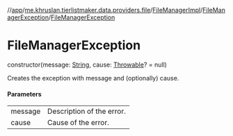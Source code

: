 //[app](../../../../index.md)/[me.khruslan.tierlistmaker.data.providers.file](../../index.md)/[FileManagerImpl](../index.md)/[FileManagerException](index.md)/[FileManagerException](-file-manager-exception.md)

# FileManagerException

constructor(message: [String](https://kotlinlang.org/api/latest/jvm/stdlib/kotlin/-string/index.html), cause: [Throwable](https://kotlinlang.org/api/latest/jvm/stdlib/kotlin/-throwable/index.html)? = null)

Creates the exception with message and (optionally) cause.

#### Parameters

| | |
|---|---|
| message | Description of the error. |
| cause | Cause of the error. |
